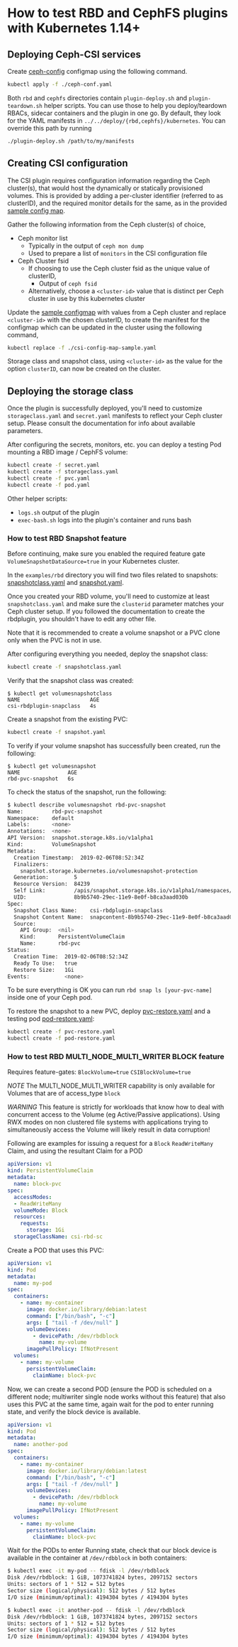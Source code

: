 # How to test RBD and CephFS plugins with Kubernetes 1.14+

## Deploying Ceph-CSI services

Create [ceph-config](./ceph-conf.yaml) configmap using the following command.

```bash
kubectl apply -f ./ceph-conf.yaml
```

Both `rbd` and `cephfs` directories contain `plugin-deploy.sh` and
`plugin-teardown.sh` helper scripts.  You can use those to help you
deploy/teardown RBACs, sidecar containers and the plugin in one go.
By default, they look for the YAML manifests in
`../../deploy/{rbd,cephfs}/kubernetes`.
You can override this path by running

```bash
./plugin-deploy.sh /path/to/my/manifests
```

## Creating CSI configuration

The CSI plugin requires configuration information regarding the Ceph cluster(s),
that would host the dynamically or statically provisioned volumes. This
is provided by adding a per-cluster identifier (referred to as clusterID), and
the required monitor details for the same, as in the provided [sample config
 map](./csi-config-map-sample.yaml).

Gather the following information from the Ceph cluster(s) of choice,

* Ceph monitor list
  * Typically in the output of `ceph mon dump`
  * Used to prepare a list of `monitors` in the CSI configuration file
* Ceph Cluster fsid
  * If choosing to use the Ceph cluster fsid as the unique value of clusterID,
    * Output of `ceph fsid`
  * Alternatively, choose a `<cluster-id>` value that is distinct per Ceph
    cluster in use by this kubernetes cluster

Update the [sample configmap](./csi-config-map-sample.yaml) with values
from a Ceph cluster and replace `<cluster-id>` with the chosen clusterID, to
create the manifest for the configmap which can be updated in the cluster
using the following command,

```bash
kubectl replace -f ./csi-config-map-sample.yaml
```

Storage class and snapshot class, using `<cluster-id>` as the value for the
option `clusterID`, can now be created on the cluster.

## Deploying the storage class

Once the plugin is successfully deployed, you'll need to customize
`storageclass.yaml` and `secret.yaml` manifests to reflect your Ceph cluster
setup.
Please consult the documentation for info about available parameters.

After configuring the secrets, monitors, etc. you can deploy a
testing Pod mounting a RBD image / CephFS volume:

```bash
kubectl create -f secret.yaml
kubectl create -f storageclass.yaml
kubectl create -f pvc.yaml
kubectl create -f pod.yaml
```

Other helper scripts:

* `logs.sh` output of the plugin
* `exec-bash.sh` logs into the plugin's container and runs bash

### How to test RBD Snapshot feature

Before continuing, make sure you enabled the required
feature gate `VolumeSnapshotDataSource=true` in your Kubernetes cluster.

In the `examples/rbd` directory you will find two files related to snapshots:
[snapshotclass.yaml](./rbd/snapshotclass.yaml) and
[snapshot.yaml](./rbd/snapshot.yaml).

Once you created your RBD volume, you'll need to customize at least
`snapshotclass.yaml` and make sure the `clusterid` parameter matches
your Ceph cluster setup.
If you followed the documentation to create the rbdplugin, you shouldn't
have to edit any other file.

Note that it is recommended to create a volume snapshot or a PVC clone
only when the PVC is not in use.

After configuring everything you needed, deploy the snapshot class:

```bash
kubectl create -f snapshotclass.yaml
```

Verify that the snapshot class was created:

```console
$ kubectl get volumesnapshotclass
NAME                      AGE
csi-rbdplugin-snapclass   4s
```

Create a snapshot from the existing PVC:

```bash
kubectl create -f snapshot.yaml
```

To verify if your volume snapshot has successfully been created, run the following:

```console
$ kubectl get volumesnapshot
NAME               AGE
rbd-pvc-snapshot   6s
```

To check the status of the snapshot, run the following:

```bash
$ kubectl describe volumesnapshot rbd-pvc-snapshot
Name:         rbd-pvc-snapshot
Namespace:    default
Labels:       <none>
Annotations:  <none>
API Version:  snapshot.storage.k8s.io/v1alpha1
Kind:         VolumeSnapshot
Metadata:
  Creation Timestamp:  2019-02-06T08:52:34Z
  Finalizers:
    snapshot.storage.kubernetes.io/volumesnapshot-protection
  Generation:        5
  Resource Version:  84239
  Self Link:         /apis/snapshot.storage.k8s.io/v1alpha1/namespaces/default/volumesnapshots/rbd-pvc-snapshot
  UID:               8b9b5740-29ec-11e9-8e0f-b8ca3aad030b
Spec:
  Snapshot Class Name:    csi-rbdplugin-snapclass
  Snapshot Content Name:  snapcontent-8b9b5740-29ec-11e9-8e0f-b8ca3aad030b
  Source:
    API Group:  <nil>
    Kind:       PersistentVolumeClaim
    Name:       rbd-pvc
Status:
  Creation Time:  2019-02-06T08:52:34Z
  Ready To Use:   true
  Restore Size:   1Gi
Events:           <none>
```

To be sure everything is OK you can run `rbd snap ls [your-pvc-name]` inside
one of your Ceph pod.

To restore the snapshot to a new PVC, deploy
[pvc-restore.yaml](./rbd/pvc-restore.yaml) and a testing pod
[pod-restore.yaml](./rbd/pod-restore.yaml):

```bash
kubectl create -f pvc-restore.yaml
kubectl create -f pod-restore.yaml
```

### How to test RBD MULTI_NODE_MULTI_WRITER BLOCK feature

Requires feature-gates: `BlockVolume=true` `CSIBlockVolume=true`

*NOTE* The MULTI_NODE_MULTI_WRITER capability is only available for
Volumes that are of access_type `block`

*WARNING*  This feature is strictly for workloads that know how to deal
with concurrent access to the Volume (eg Active/Passive applications).
Using RWX modes on non clustered file systems with applications trying
to simultaneously access the Volume will likely result in data corruption!

Following are examples for issuing a request for a `Block`
`ReadWriteMany` Claim, and using the resultant Claim for a POD

```yaml
apiVersion: v1
kind: PersistentVolumeClaim
metadata:
  name: block-pvc
spec:
  accessModes:
  - ReadWriteMany
  volumeMode: Block
  resources:
    requests:
      storage: 1Gi
  storageClassName: csi-rbd-sc
```

Create a POD that uses this PVC:

```yaml
apiVersion: v1
kind: Pod
metadata:
  name: my-pod
spec:
  containers:
    - name: my-container
      image: docker.io/library/debian:latest
      command: ["/bin/bash", "-c"]
      args: [ "tail -f /dev/null" ]
      volumeDevices:
        - devicePath: /dev/rbdblock
          name: my-volume
      imagePullPolicy: IfNotPresent
  volumes:
    - name: my-volume
      persistentVolumeClaim:
        claimName: block-pvc

```

Now, we can create a second POD (ensure the POD is scheduled on a different
node; multiwriter single node works without this feature) that also uses this
PVC at the same time, again wait for the pod to enter running state, and verify
the block device is available.

```yaml
apiVersion: v1
kind: Pod
metadata:
  name: another-pod
spec:
  containers:
    - name: my-container
      image: docker.io/library/debian:latest
      command: ["/bin/bash", "-c"]
      args: [ "tail -f /dev/null" ]
      volumeDevices:
        - devicePath: /dev/rbdblock
          name: my-volume
      imagePullPolicy: IfNotPresent
  volumes:
    - name: my-volume
      persistentVolumeClaim:
        claimName: block-pvc
```

Wait for the PODs to enter Running state, check that our block device
is available in the container at `/dev/rdbblock` in both containers:

```bash
$ kubectl exec -it my-pod -- fdisk -l /dev/rbdblock
Disk /dev/rbdblock: 1 GiB, 1073741824 bytes, 2097152 sectors
Units: sectors of 1 * 512 = 512 bytes
Sector size (logical/physical): 512 bytes / 512 bytes
I/O size (minimum/optimal): 4194304 bytes / 4194304 bytes
```

```bash
$ kubectl exec -it another-pod -- fdisk -l /dev/rbdblock
Disk /dev/rbdblock: 1 GiB, 1073741824 bytes, 2097152 sectors
Units: sectors of 1 * 512 = 512 bytes
Sector size (logical/physical): 512 bytes / 512 bytes
I/O size (minimum/optimal): 4194304 bytes / 4194304 bytes
```
